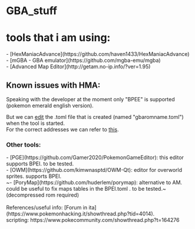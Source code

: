 # GBA_stuff
<h1> tools that i am using: </h1>
- [HexManiacAdvance](https://github.com/haven1433/HexManiacAdvance)<br>
- [mGBA - GBA emulator](https://github.com/mgba-emu/mgba)<br>
- [Advanced Map Editor](http://getam.no-ip.info/?ver=1.95)

<h2> Known issues with HMA: </h2>
Speaking with the developer at the moment only "BPEE" is supported (pokemon emerald english version).

But we can [edit](https://github.com/haven1433/HexManiacAdvance/wiki/TOML-and-You:-How-Metadata-works) the .toml file that is created (named "gbaromname.toml") when the tool is started.<br>
For the correct addresses we can refer to [this](https://github.com/Gamer2020/PokemonGameEditor/blob/master/roms.ini).

<h3> Other tools: </h3>
- [PGE](https://github.com/Gamer2020/PokemonGameEditor): this editor supports BPEI. to be tested.<br>
- [OWM](https://github.com/kimwnasptd/OWM-Qt): editor for overworld sprites. supports BPEI.<br>
~- [PoryMap](https://github.com/huderlem/porymap): alternative to AM. could be useful to fix maps tables in the BPEI.toml . to be tested.~(decompressed rom required)<br>

<br>
References/useful info:
[Forum in ita](https://www.pokemonhacking.it/showthread.php?tid=4014).<br>
scripting: https://www.pokecommunity.com/showthread.php?t=164276

